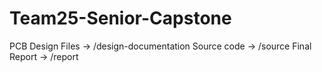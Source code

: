 # Team25-Senior-Capstone

PCB Design Files -> /design-documentation
Source code -> /source
Final Report -> /report
